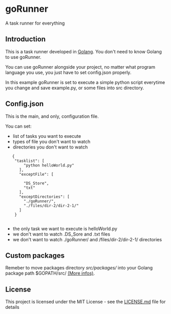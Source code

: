 # goRunner

A task runner for everything


## Introduction

This is a task runner developed in [Golang](https://golang.org/).
You don't need to know Golang to use goRunner.

You can use goRunner alongside your project, no matter what program language you use, you just have to set config.json properly.

In this example goRunner is set to execute a simple python script everytime you change and save example.py, or some files into src directory.


## Config.json

This is the main, and only, configuration file.

You can set:

  * list of tasks you want to execute
  * types of file you don't want to watch
  * directories you don't want to watch
  
   
```
   {
    "tasklist": [
        "python helloWorld.py"
      ],
      "exceptFile": [

        "DS_Store",
        "txt"
      ],
      "exceptDirectories": [
        "./goRunner/",
        "./files/dir-2/dir-2-1/"
      ]
    }
   
```
   
 
   * the only task we want to execute is helloWorld.py
   * we don't want to watch .DS_Sore and .txt files
   * we don't want to watch ./goRunner/ and /files/dir-2/dir-2-1/ directories
   
   
   ## Custom packages
   
   Remeber to move packages directory *src/packages/* into your Golang package path $GOPATH/src/ [(More infos)](https://github.com/golang/go/wiki/SettingGOPATH).
   
   
   ## License
   
   This project is licensed under the MIT License - see the [LICENSE.md](LICENSE.md) file for details
